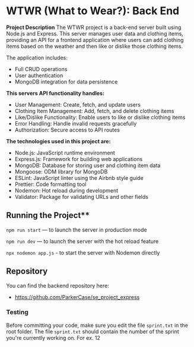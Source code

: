 # WTWR (What to Wear?): Back End
**Project Description**
The WTWR project is a back-end server built using Node.js and Express. This server manages user data and clothing items, providing an API for a frontend application where users can add clothing items based on the weather and then like or dislike those clothing items.

The application includes:

- Full CRUD operations
- User authentication
- MongoDB integration for data persistence

**This servers API functionality handles:**

- User Management: Create, fetch, and update users
- Clothing Item Management: Add, fetch, and delete clothing items
- Like/Dislike Functionality: Enable users to like or dislike clothing items
- Error Handling: Handle invalid requests gracefully
- Authorization: Secure access to API routes

**The technologies used in this project are:**

- Node.js: JavaScript runtime environment
- Express.js: Framework for building web applications
- MongoDB: Database for storing user and clothing item data
- Mongoose: ODM library for MongoDB
- ESLint: JavaScript linter using the Airbnb style guide
- Prettier: Code formatting tool
- Nodemon: Hot reload during development
- Validator: Package for validating URLs and other fields


## Running the Project**
`npm run start` — to launch the server in production mode 

`npm run dev` — to launch the server with the hot reload feature

`npx nodemon app.js` - to start the server with Nodemon directly

## Repository
You can find the backend repository here: 
- https://github.com/ParkerCase/se_project_express


### Testing
Before committing your code, make sure you edit the file `sprint.txt` in the root folder. The file `sprint.txt` should contain the number of the sprint you're currently working on. For ex. 12
